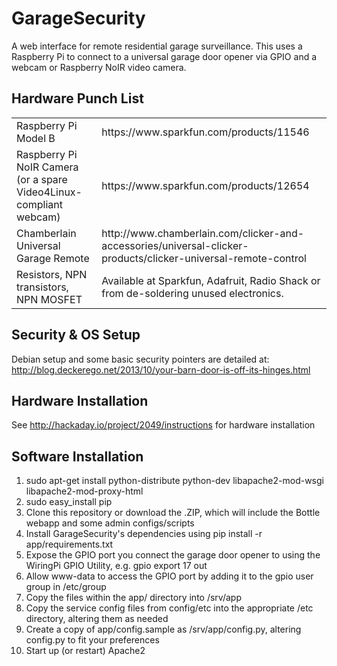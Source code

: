 GarageSecurity
==============

A web interface for remote residential garage surveillance. This uses a Raspberry Pi to connect to a universal garage door opener via GPIO and a webcam or Raspberry NoIR video camera.

Hardware Punch List
-------------------

<table>
  <tr>
    <td>Raspberry Pi Model B</td>
    <td>https://www.sparkfun.com/products/11546</td>
  </tr>
  <tr>
    <td>Raspberry Pi NoIR Camera (or a spare Video4Linux-compliant webcam)</td>
    <td>https://www.sparkfun.com/products/12654</td>
  </tr>
  <tr>
    <td>Chamberlain Universal Garage Remote</td>
    <td>http://www.chamberlain.com/clicker-and-accessories/universal-clicker-products/clicker-universal-remote-control</td>
  </tr>
  <tr>
    <td>Resistors, NPN transistors, NPN MOSFET</td>
    <td>Available at Sparkfun, Adafruit, Radio Shack or from de-soldering unused electronics.</td>
  </tr>
</table>

Security & OS Setup
-------------------

Debian setup and some basic security pointers are detailed at: http://blog.deckerego.net/2013/10/your-barn-door-is-off-its-hinges.html

Hardware Installation
---------------------

See http://hackaday.io/project/2049/instructions for hardware installation

Software Installation
---------------------

1. sudo apt-get install python-distribute python-dev libapache2-mod-wsgi libapache2-mod-proxy-html
2. sudo easy_install pip
3. Clone this repository or download the .ZIP, which will include the Bottle webapp and some admin configs/scripts
4. Install GarageSecurity's dependencies using pip install -r app/requirements.txt
5. Expose the GPIO port you connect the garage door opener to using the WiringPi GPIO Utility, e.g. gpio export 17 out
6. Allow www-data to access the GPIO port by adding it to the gpio user group in /etc/group
7. Copy the files within the app/ directory into /srv/app
8. Copy the service config files from config/etc into the appropriate /etc directory, altering them as needed
9. Create a copy of app/config.sample as /srv/app/config.py, altering config.py to fit your preferences
10. Start up (or restart) Apache2
